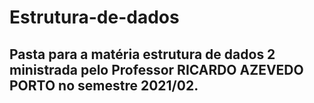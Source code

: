 # Estrutura-de-dados

## Pasta para a matéria estrutura de dados 2 ministrada pelo Professor RICARDO AZEVEDO PORTO no semestre 2021/02.
